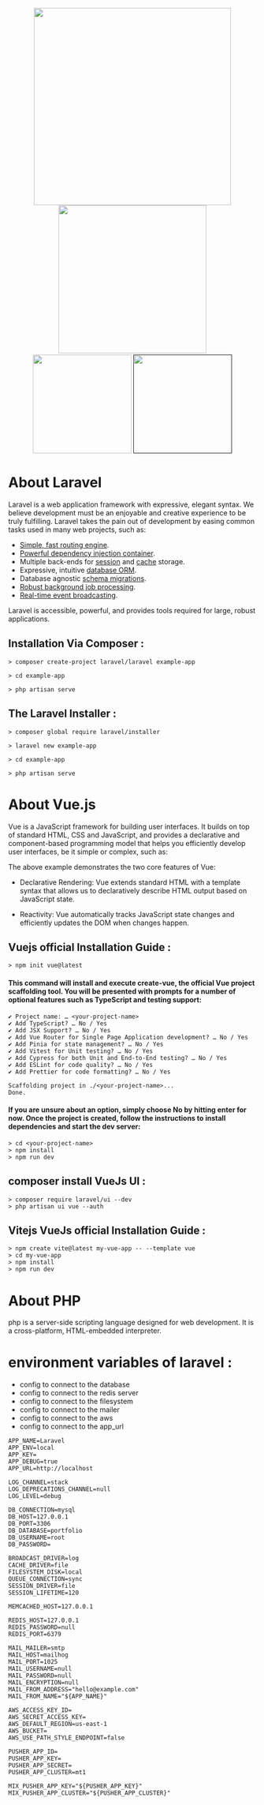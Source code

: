 <p align="center">
<a href="https://laravel.com" target="_blank"><img src="https://raw.githubusercontent.com/laravel/art/master/logo-lockup/5%20SVG/2%20CMYK/1%20Full%20Color/laravel-logolockup-cmyk-red.svg" width="400"></a>
<a href="https://vuejs.org" target="_blank"><img src="https://bafybeigxecmjtm6h3rpiw7ojnjkzvubrvlymobasbi33jydhcpouquhqxa.ipfs.dweb.link/" width="300"></a>
</a>
<a href="https://www.php.net"><br><img src="https://bafybeih3h77ykv3iexp2lapzfgoygboghpxia6licq2hhaf5j7rms4jyti.ipfs.dweb.link/" width="200"></a> 
<a href=""><img src="https://gateway.pinata.cloud/ipfs/QmXX2CER9JLqc9awqBtufdJ5ZtCPjweKbfdBzUqMra4K5R" width="200"></a>
</p>

# About Laravel

Laravel is a web application framework with expressive, elegant syntax. We believe development must be an enjoyable and creative experience to be truly fulfilling. Laravel takes the pain out of development by easing common tasks used in many web projects, such as:

-   [Simple, fast routing engine](https://laravel.com/docs/routing).
-   [Powerful dependency injection container](https://laravel.com/docs/container).
-   Multiple back-ends for [session](https://laravel.com/docs/session) and [cache](https://laravel.com/docs/cache) storage.
-   Expressive, intuitive [database ORM](https://laravel.com/docs/eloquent).
-   Database agnostic [schema migrations](https://laravel.com/docs/migrations).
-   [Robust background job processing](https://laravel.com/docs/queues).
-   [Real-time event broadcasting](https://laravel.com/docs/broadcasting).

Laravel is accessible, powerful, and provides tools required for large, robust applications.

## Installation Via Composer :

```
> composer create-project laravel/laravel example-app

> cd example-app

> php artisan serve
```

## The Laravel Installer :

```
> composer global require laravel/installer

> laravel new example-app

> cd example-app

> php artisan serve
```

# About Vue.js

Vue is a JavaScript framework for building user interfaces. It builds on top of standard HTML, CSS and JavaScript, and provides a declarative and component-based programming model that helps you efficiently develop user interfaces, be it simple or complex, such as:

The above example demonstrates the two core features of Vue:

-   Declarative Rendering: Vue extends standard HTML with a template syntax that allows us to declaratively describe HTML output based on JavaScript state.

-   Reactivity: Vue automatically tracks JavaScript state changes and efficiently updates the DOM when changes happen.

## Vuejs official Installation Guide :

```
> npm init vue@latest
```

#### This command will install and execute create-vue, the official Vue project scaffolding tool. You will be presented with prompts for a number of optional features such as TypeScript and testing support:

```
✔ Project name: … <your-project-name>
✔ Add TypeScript? … No / Yes
✔ Add JSX Support? … No / Yes
✔ Add Vue Router for Single Page Application development? … No / Yes
✔ Add Pinia for state management? … No / Yes
✔ Add Vitest for Unit testing? … No / Yes
✔ Add Cypress for both Unit and End-to-End testing? … No / Yes
✔ Add ESLint for code quality? … No / Yes
✔ Add Prettier for code formatting? … No / Yes

Scaffolding project in ./<your-project-name>...
Done.
```

#### If you are unsure about an option, simply choose No by hitting enter for now. Once the project is created, follow the instructions to install dependencies and start the dev server:

```
> cd <your-project-name>
> npm install
> npm run dev
```

## composer install VueJs UI :

```
> composer require laravel/ui --dev
> php artisan ui vue --auth
```

## Vitejs VueJs official Installation Guide :

```
> npm create vite@latest my-vue-app -- --template vue
> cd my-vue-app
> npm install
> npm run dev
```

# About PHP

php is a server-side scripting language designed for web development. It is a cross-platform, HTML-embedded interpreter.

# environment variables of laravel :

-   config to connect to the database
-   config to connect to the redis server
-   config to connect to the filesystem
-   config to connect to the mailer
-   config to connect to the aws
-   config to connect to the app_url

```
APP_NAME=Laravel
APP_ENV=local
APP_KEY=
APP_DEBUG=true
APP_URL=http://localhost

LOG_CHANNEL=stack
LOG_DEPRECATIONS_CHANNEL=null
LOG_LEVEL=debug

DB_CONNECTION=mysql
DB_HOST=127.0.0.1
DB_PORT=3306
DB_DATABASE=portfolio
DB_USERNAME=root
DB_PASSWORD=

BROADCAST_DRIVER=log
CACHE_DRIVER=file
FILESYSTEM_DISK=local
QUEUE_CONNECTION=sync
SESSION_DRIVER=file
SESSION_LIFETIME=120

MEMCACHED_HOST=127.0.0.1

REDIS_HOST=127.0.0.1
REDIS_PASSWORD=null
REDIS_PORT=6379

MAIL_MAILER=smtp
MAIL_HOST=mailhog
MAIL_PORT=1025
MAIL_USERNAME=null
MAIL_PASSWORD=null
MAIL_ENCRYPTION=null
MAIL_FROM_ADDRESS="hello@example.com"
MAIL_FROM_NAME="${APP_NAME}"

AWS_ACCESS_KEY_ID=
AWS_SECRET_ACCESS_KEY=
AWS_DEFAULT_REGION=us-east-1
AWS_BUCKET=
AWS_USE_PATH_STYLE_ENDPOINT=false

PUSHER_APP_ID=
PUSHER_APP_KEY=
PUSHER_APP_SECRET=
PUSHER_APP_CLUSTER=mt1

MIX_PUSHER_APP_KEY="${PUSHER_APP_KEY}"
MIX_PUSHER_APP_CLUSTER="${PUSHER_APP_CLUSTER}"
```
